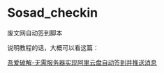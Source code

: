 # Sosad_checkin
废文网自动签到脚本

说明教程的话，大概可以看这篇：

[吾爱破解-无需服务器实现阿里云盘自动签到并推送消息](https://www.52pojie.cn/thread-1757911-1-1.html)
  
